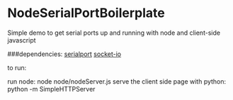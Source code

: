 # NodeSerialPortBoilerplate
Simple demo to get serial ports up and running with node and client-side javascript

###dependencies:
[serialport](https://www.npmjs.com/package/serialport)
[socket-io](https://www.npmjs.com/package/socket.io)

to run:

run node: node node/nodeServer.js
serve the client side page with python: python -m SimpleHTTPServer
